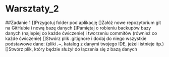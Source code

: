 # Warsztaty_2
##Zadanie 1
[]Przygotuj folder pod aplikację
[]Załóż nowe repozytorium git na GitHubie i nową bazę danych
[]Pamiętaj o robieniu backupów bazy danych (najlepiej co każde ćwiczenie) i tworzeniu commitów (również co każde ćwiczenie)
[]Stwórz plik .gitignore i dodaj do niego wszystkie podstawowe dane: (pliki *.*~, katalog z danymi twojego IDE, jeżeli istnieje itp.)
[]Stwórz plik, który będzie służył do łączenia się z bazą danych
